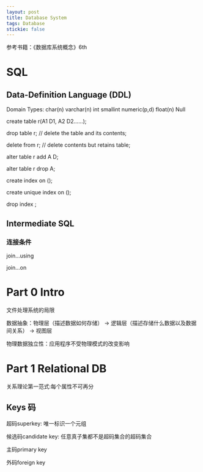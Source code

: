 ```yaml
---
layout: post
title: Database System
tags: Database
stickie: false
---
```


参考书籍：《数据库系统概念》6th

# SQL

## Data-Definition Language (DDL)

Domain Types: char(n) varchar(n) int smallint numeric(p,d) float(n) Null

create table r(A1 D1, A2 D2……);

drop table r; // delete the table and its contents;

delete from r; // delete contents but retains table;

alter table r add A D;

alter table r drop A;

create index <i-name> on <table-name> (<attribute-list>);
  
create unique index <i-name> on <table-name> (<attribute-list>);
  
drop index <i-name>;
  
## Intermediate SQL
  
### 连接条件

join...using

join...on

# Part 0 Intro

文件处理系统的局限

数据抽象：物理层（描述数据如何存储） -> 逻辑层（描述存储什么数据以及数据间关系） -> 视图层

物理数据独立性：应用程序不受物理模式的改变影响

# Part 1 Relational DB

关系理论第一范式:每个属性不可再分

## Keys 码

超码superkey: 唯一标识一个元组

候选码candidate key: 任意真子集都不是超码集合的超码集合

主码primary key

外码foreign key
